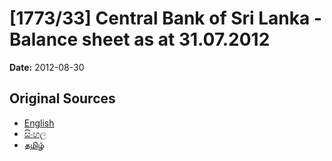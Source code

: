 # [1773/33] Central Bank of Sri Lanka - Balance sheet as at 31.07.2012

**Date:** 2012-08-30

## Original Sources

- [English](https://documents.gov.lk/view/extra-gazettes/2012/8/1773-33_E.pdf)
- [සිංහල](https://documents.gov.lk/view/extra-gazettes/2012/8/1773-33_S.pdf)
- [தமிழ்](https://documents.gov.lk/view/extra-gazettes/2012/8/1773-33_T.pdf)
